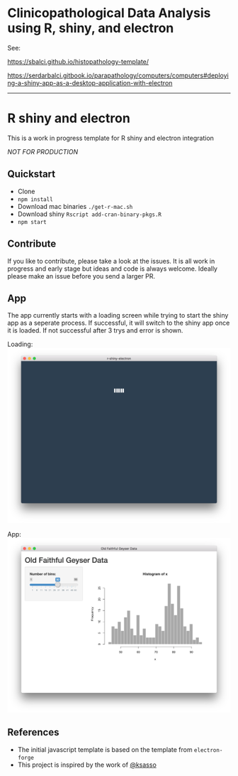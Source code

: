 # Clinicopathological Data Analysis using R, shiny, and electron


See: 


https://sbalci.github.io/histopathology-template/


https://serdarbalci.gitbook.io/parapathology/computers/computers#deploying-a-shiny-app-as-a-desktop-application-with-electron









---



# R shiny and electron

This is a work in progress template for R shiny and electron integration

_NOT FOR PRODUCTION_

## Quickstart

* Clone
* `npm install`
* Download mac binaries `./get-r-mac.sh`
* Download shiny `Rscript add-cran-binary-pkgs.R`
* `npm start`

## Contribute

If you like to contribute, please take a look at the issues. It is all work in progress and early stage but ideas and code is always welcome. Ideally please make an issue before you send a larger PR.

## App

The app currently starts with a loading screen while trying to start the shiny app as a seperate process. If successful, it will switch to the shiny app once it is loaded. If not successful after 3 trys and error is shown.

Loading:
![loading](docs/screenshot-loading.png)

App:
![app](docs/screenshot-app.png)


## References

* The initial javascript template is based on the template from `electron-forge`
* This project is inspired by the work of [@ksasso](https://github.com/ksasso/useR_electron_meet_shiny)
